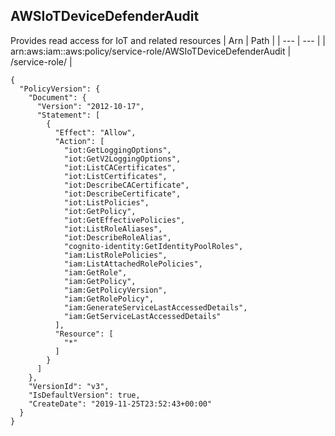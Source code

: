 
## AWSIoTDeviceDefenderAudit
Provides read access for IoT and related resources
| Arn | Path |
| --- | --- |
| arn:aws:iam::aws:policy/service-role/AWSIoTDeviceDefenderAudit | /service-role/ |
```
{
  "PolicyVersion": {
    "Document": {
      "Version": "2012-10-17",
      "Statement": [
        {
          "Effect": "Allow",
          "Action": [
            "iot:GetLoggingOptions",
            "iot:GetV2LoggingOptions",
            "iot:ListCACertificates",
            "iot:ListCertificates",
            "iot:DescribeCACertificate",
            "iot:DescribeCertificate",
            "iot:ListPolicies",
            "iot:GetPolicy",
            "iot:GetEffectivePolicies",
            "iot:ListRoleAliases",
            "iot:DescribeRoleAlias",
            "cognito-identity:GetIdentityPoolRoles",
            "iam:ListRolePolicies",
            "iam:ListAttachedRolePolicies",
            "iam:GetRole",
            "iam:GetPolicy",
            "iam:GetPolicyVersion",
            "iam:GetRolePolicy",
            "iam:GenerateServiceLastAccessedDetails",
            "iam:GetServiceLastAccessedDetails"
          ],
          "Resource": [
            "*"
          ]
        }
      ]
    },
    "VersionId": "v3",
    "IsDefaultVersion": true,
    "CreateDate": "2019-11-25T23:52:43+00:00"
  }
}
```
